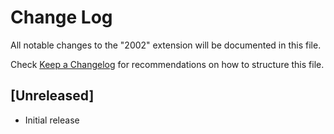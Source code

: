 # Change Log

All notable changes to the "2002" extension will be documented in this file.

Check [Keep a Changelog](http://keepachangelog.com/) for recommendations on how to structure this file.

## [Unreleased]

- Initial release